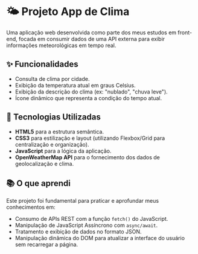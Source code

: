 # 🌤️ Projeto App de Clima

Uma aplicação web desenvolvida como parte dos meus estudos em front-end, focada em consumir dados de uma API externa para exibir informações meteorológicas em tempo real.

## ✨ Funcionalidades

- Consulta de clima por cidade.
- Exibição da temperatura atual em graus Celsius.
- Exibição da descrição do clima (ex: "nublado", "chuva leve").
- Ícone dinâmico que representa a condição do tempo atual.

## 🚀 Tecnologias Utilizadas

- **HTML5** para a estrutura semântica.
- **CSS3** para estilização e layout (utilizando Flexbox/Grid para centralização e organização).
- **JavaScript** para a lógica da aplicação.
- **OpenWeatherMap API** para o fornecimento dos dados de geolocalização e clima.

## 📚 O que aprendi

Este projeto foi fundamental para praticar e aprofundar meus conhecimentos em:

- Consumo de APIs REST com a função `fetch()` do JavaScript.
- Manipulação de JavaScript Assíncrono com `async/await`.
- Tratamento e exibição de dados no formato JSON.
- Manipulação dinâmica do DOM para atualizar a interface do usuário sem recarregar a página.
